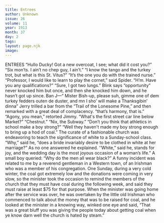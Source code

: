 ```yaml
---
title: Entrees
author: Unknown
issue: 26
volume: 11
year: 1913
month: 37
day: 2
tags:
layout: page.njk
image:
---
```

ENTREES    “Hullo Ducky! Got a new overcoat, I see; what did it cost you?”    “Six mon’ts. I ain’t no chep guy, I ain’t.”       “I know the tango and the turkey trot, but what is this St. Vitus?”    “It’s the one you do with the trained nurse.”       “Professor, I would like to learn to play the cornet,” said Spider.    “H’m. Have you any qualifications?”    “Sure, I got two lungs.”       Blink says “opportunity” never knocked him but once, and then she knocked him down, and he hasn’t got up since.       Ban J—“ Mister Bish-up, please suh, gimme one of dem turkey fedders outen de duster, and mn I sho’ will make a Thanksgibin’ dinna”      Jerry trilled a bar from the “Trail of the Lonesome Pine,” and then remarked with a great deal of complacency. “that’s harmony, that is.”    “Agony, you mean,” retorted Jimmy.       “What's the first street car line below Market?”    “Chestnut.”    “Nix, the Subway.”       “Don’t you think that athletics in school make a boy strong?”    “Well they haven't made my boy strong enough to bring up a hod of coal.”       The curate of a fashionable church was endeavoring to teach the significance of white to a Sunday-school class. “Why,” said he, “does a bride invariably desire to be clothed in white at her marriage?” As no one answered he explained. ‘‘White,” said he, stands for joy, and the wedding day is the most joyous occasion of a woman’s life.” A small boy queried: “Why do the men all wear black?”       A funny incident was related to me by a reverend gentleman in a Western town, of an Irishman who was a member of his congregation. One Sunday, during a very cold winter, the coal got extremely low and the donations were coming in very slow, so the minister took the occasion to remind the members of the church that they must have coal during the following week, and said they must raise at least $75 for that purpose. When the minister was going home after the service was over, he was overtaken by the little old Irishman who commenced to talk about the money that was to be raised for coal, and he looked at the minister in a knowing way, winked one eye and said, “That was a great bluff you was giving the people today about getting coal when ye know darn well the church is hated by steam.”




